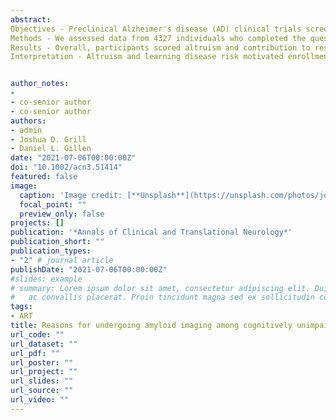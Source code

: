 ```yaml
---
abstract: 
Objectives - Preclinical Alzheimer's disease (AD) clinical trials screen cognitively unimpaired older adults for biomarker criteria and disclose their results. We examined whether participants in the Anti-Amyloid Treatment in Asymptomatic Alzheimer’s disease Study with “elevated” and “not elevated” amyloid differed in scores on the “Views and Perceptions of Amyloid Imaging” questionnaire. We hypothesized that, prior to disclosure, those with elevated amyloid would score higher than those with not elevated amyloid. We also quantified how responses changed after result disclosure.
Methods - We assessed data from 4327 individuals who completed the questionnaire at screening visit 1 and after amyloid disclosure. We used linear regression models to assess the relationship between questionnaire category scores and amyloid status. We also quantified the relationship between category score changes and amyloid status.
Results - Overall, participants scored altruism and contribution to research as the strongest motivations for undergoing amyloid imaging. Those with elevated amyloid scored 0.23 points higher in the Perceived Risk category, on average, than those who had not elevated amyloid prior to disclosure; this effect attenuated towards zero after adjusting for Cognitive Function Instrument score. After disclosure, participants with elevated amyloid demonstrated less within-subject change in Perceived Risk, on average, compared to those with similar pre-disclosure scores who had not elevated amyloid, while demonstrating greater changes in the altruism and planning categories.
Interpretation - Altruism and learning disease risk motivated enrollment in this preclinical AD trial. Participants with elevated amyloid differed from their not elevated counterparts in their perceptions of amyloid imaging, even before undergoing the procedure.


author_notes:
-
- co-senior author
- co-senior author
authors:
- admin
- Joshua D. Grill
- Daniel L. Gillen
date: "2021-07-06T00:00:00Z"
doi: "10.1002/acn3.51414"
featured: false
image:
  caption: 'Image credit: [**Unsplash**](https://unsplash.com/photos/jdD8gXaTZsc)'
  focal_point: ""
  preview_only: false
projects: []
publication: '*Annals of Clinical and Translational Neurology*'
publication_short: ""
publication_types:
- "2" # journal article
publishDate: "2021-07-06T00:00:00Z"
#slides: example
# summary: Lorem ipsum dolor sit amet, consectetur adipiscing elit. Duis posuere tellus
#   ac convallis placerat. Proin tincidunt magna sed ex sollicitudin condimentum.
tags:
- ART
title: Reasons for undergoing amyloid imaging among cognitively unimpaired older adults
url_code: ""
url_dataset: ""
url_pdf: ""
url_poster: ""
url_project: ""
url_slides: ""
url_source: ""
url_video: ""
---
```



